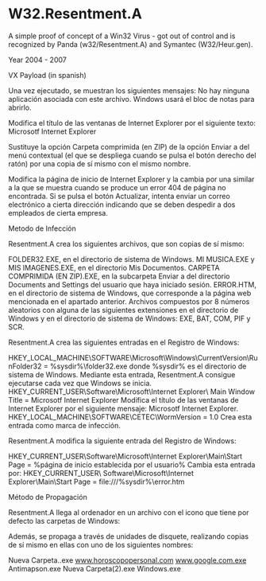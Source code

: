 # W32.Resentment.A

A simple proof of concept of a Win32 Virus - got out of control and is recognized by Panda (w32/Resentment.A) and Symantec (W32/Heur.gen).

Year 2004 - 2007

VX Payload (in spanish)

Una vez ejecutado, se muestran los siguientes mensajes: No hay ninguna aplicación asociada con este archivo. Windows usará el bloc de notas para abrirlo.

Modifica el título de las ventanas de Internet Explorer por el siguiente texto: Microsotf Internet ExpIorer

Sustituye la opción Carpeta comprimida (en ZIP) de la opción Enviar a del menú contextual (el que se despliega cuando se pulsa el botón derecho del ratón) por una copia de sí mismo con el mismo nombre.

Modifica la página de inicio de Internet Explorer y la cambia por una similar a la que se muestra cuando se produce un error 404 de página no encontrada.
Si se pulsa el botón Actualizar, intenta enviar un correo electrónico a cierta dirección indicando que se deben despedir a dos empleados de cierta empresa.

Metodo de Infección 

Resentment.A crea los siguientes archivos, que son copias de sí mismo:

FOLDER32.EXE, en el directorio de sistema de Windows.
MI MUSICA.EXE y MIS IMAGENES.EXE, en el directorio Mis Documentos.
CARPETA COMPRIMIDA (EN ZIP).EXE, en la subcarpeta Enviar a del directorio Documents and Settings del usuario que haya iniciado sesión.
ERROR.HTM, en el directorio de sistema de Windows, que corresponde a la página web mencionada en el apartado anterior.
Archivos compuestos por 8 números aleatorios con alguna de las siguientes extensiones en el directorio de Windows y en el directorio de sistema de Windows: EXE, BAT, COM, PIF y SCR.
 
Resentment.A crea las siguientes entradas en el Registro de Windows:

HKEY_LOCAL_MACHINE\SOFTWARE\Microsoft\Windows\CurrentVersion\RunFolder32 = %sysdir%\folder32.exe
donde %sysdir% es el directorio de sistema de Windows.
Mediante esta entrada, Resentment.A consigue ejecutarse cada vez que Windows se inicia.
HKEY_CURRENT_USER\Software\Microsoft\Internet Explorer\ Main Window Title = Microsotf Internet ExpIorer
Modifica el título de las ventanas de Internet Explorer por el siguiente mensaje: Microsotf Internet ExpIorer.
HKEY_LOCAL_MACHINE\SOFTWARE\CETEC\WormVersion = 1.0
Crea esta entrada como marca de infección.

Resentment.A modifica la siguiente entrada del Registro de Windows:

HKEY_CURRENT_USER\Software\Microsoft\Internet Explorer\Main\Start Page = %página de inicio establecida por el usuario%
Cambia esta entrada por:
HKEY_CURRENT_USER\ Software\Microsoft\Internet Explorer\Main\Start Page = file:///%sysdir%\error.htm


Método de Propagación 

Resentment.A llega al ordenador en un archivo con el icono que tiene por defecto las carpetas de Windows:

Además, se propaga a través de unidades de disquete, realizando copias de sí mismo en ellas con uno de los siguientes nombres:

Nueva Carpeta..exe
www.horoscopopersonal.com
www.google.com.exe
Antimapson.exe
Nueva Carpeta(2).exe
Windows.exe
